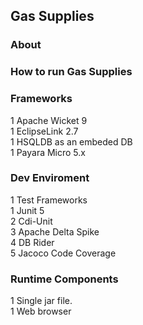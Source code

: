 ## Gas Supplies  
### About  
### How to run Gas Supplies  
### Frameworks  
  1 Apache Wicket 9  
  1 EclipseLink 2.7  
  1 HSQLDB as an embeded DB  
  1 Payara Micro 5.x  
### Dev Enviroment  
  1 Test Frameworks  
    1 Junit 5  
    2 Cdi-Unit  
    3 Apache Delta Spike  
    4 DB Rider  
    5 Jacoco Code Coverage  
  
### Runtime Components  
  1 Single jar file.  
  1 Web browser  
  
  
